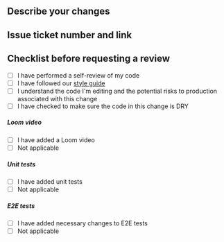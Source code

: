 ## Describe your changes

## Issue ticket number and link

## Checklist before requesting a review
- [ ] I have performed a self-review of my code
- [ ] I have followed our [style guide](https://google.github.io/styleguide/jsguide.html) 
- [ ] I understand the code I'm editing and the potential risks to production associated with this change
- [ ] I have checked to make sure the code in this change is DRY
##### Loom video
- [ ] I have added a Loom video
- [ ] Not applicable

##### Unit tests 
- [ ] I have added unit tests
- [ ] Not applicable

##### E2E tests
- [ ] I have added necessary changes to E2E tests
- [ ] Not applicable
